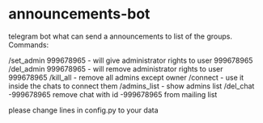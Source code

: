 # announcements-bot

telegram bot what can send a announcements to list of the groups. Commands:

/set_admin 999678965 - will give administrator rights to user 999678965
/del_admin 999678965 - will remove administrator rights to user 999678965
/kill_all - remove all admins except owner
/connect - use it inside the chats to connect them
/admins_list - show admins list
/del_chat -999678965 remove chat with id -999678965 from mailing list

please change lines in config.py to your data
